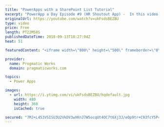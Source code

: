 ```yaml
---
title: "PowerApps with a SharePoint List Tutorial"
excerpt: "PowerApp a Day Episode #9 (HR Shoutout App) -  In this video, you'll see how to read and write data into SharePoint using PowerApps. We'll also explore some quirks with the people picker in SharePoint.    Power App and Power Platform Training : https://pragmaticworks.com/training/on-demand-training"
originalUrl: https://youtube.com/watch?v=ukFsdsBEZBU
type: video
price: Free
length: PT22M58S
publishedDateTime: 2018-09-13T18:27:04Z
heat: 51

featuredContent: "<iframe width=\"800\" height=\"500\" frameborder=\"0\" src=\"https://www.youtube.com/embed/ukFsdsBEZBU\" allow=\"accelerometer; autoplay; encrypted-media; gyroscope; picture-in-picture\" allowfullscreen></iframe>"

provider:
  name: Progmatic Works
  domain: pragmaticworks.com

topics:
  - Power Apps

images:
  - url: https://i.ytimg.com/vi/ukFsdsBEZBU/hqdefault.jpg
    width: 480
    height: 360
    isCached: true

secured: "7MJ+L453VSISU3U2VkDV3wXKnJ7W5ocqUt4OC7t6Xj3J/eOp9tr+C93fcY5P4d7zelAaQxFY3ceJUcyFppcHAb8AvK5PpHF2syHEQspuXX8M6rFe5VLiHy/S50jfiPxgm0BrBsiewFlI47uzbGhYy3xDOsXnoy5ALSAp/HArbwiJ3vMqk//HpUgPSUM3OKfWhuSTxSq+ypd/nwUrV7grn6f+K++M8/L9Hna3nTZHlHUw0Uv7y+5QU+pdlVyAOdUzvSOZ7DxbDJTgDeUh6KKYDk1/I81NG5R2TaEGyjuT+CQLkql/Xpm96QL9j/zVZuTyxRoyTdlzw9zUNFOad9SVBYu5itBN/QO35qp7DZWW+KOOnwvQz2WvXYB1kaVQf3QiGioenjbTRRwyjENe2Ps7evx70ID+ZKxmvFeWlzuXr24=;yqoQAxNXE67OocnYYMNeDQ=="
---
```


